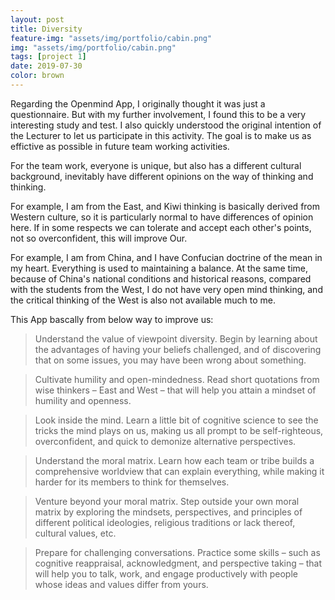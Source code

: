 ```yaml
---
layout: post
title: Diversity
feature-img: "assets/img/portfolio/cabin.png"
img: "assets/img/portfolio/cabin.png"
tags: [project 1]
date: 2019-07-30
color: brown
---
```


Regarding the Openmind App, I originally thought it was just a questionnaire. But with my further involvement, I found this to be a very interesting study and test. I also quickly understood the original intention of the Lecturer to let us participate in this activity. The goal is to make us as effictive as possible in future team working activities.

For the team work, everyone is unique, but also has a different cultural background, inevitably have different opinions on the way of thinking and thinking. 

For example, I am from the East, and Kiwi thinking is basically derived from Western culture, so it is particularly normal to have differences of opinion here. If in some respects we can tolerate and accept each other's points, not so overconfident, this will improve Our. 

For example, I am from China, and I have Confucian doctrine of the mean in my heart. Everything is used to maintaining a balance. At the same time, because of China's national conditions and historical reasons, compared with the students from the West, I do not have very open mind thinking, and the critical thinking of the West is also not available much to me.

This App bascally from below way to improve us:
> Understand the value of viewpoint diversity. Begin by learning about the advantages of having your beliefs challenged, and of discovering that on some issues, you may have been wrong about something.

> Cultivate humility and open-mindedness. Read short quotations from wise thinkers – East and West – that will help you attain a mindset of humility and openness.

> Look inside the mind. Learn a little bit of cognitive science to see the tricks the mind plays on us, making us all prompt to be self-righteous, overconfident, and quick to demonize alternative perspectives.

> Understand the moral matrix. Learn how each team or tribe builds a comprehensive worldview that can explain everything, while making it harder for its members to think for themselves.

> Venture beyond your moral matrix. Step outside your own moral matrix by exploring the mindsets, perspectives, and principles of different political ideologies, religious traditions or lack thereof, cultural values, etc.

> Prepare for challenging conversations. Practice some skills – such as cognitive reappraisal, acknowledgment, and perspective taking – that will help you to talk, work, and engage productively with people whose ideas and values differ from yours.

